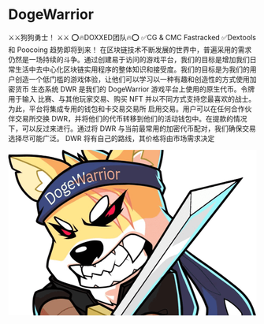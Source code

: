 # DogeWarrior

⚔️⚔️狗狗勇士！ ⚔️⚔️
⭕️🔥DOXXED团队🔥⭕
✅CG & CMC Fastracked
✅Dextools 和 Poocoing 趋势即将到来！
在区块链技术不断发展的世界中，普遍采用的需求仍然是一场持续的斗争。通过创建易于访问的游戏平台，我们的目标是增加我们日常生活中去中心化区块链实用程序的整体知识和接受度。我们的目标是为我们的用户创造一个低门槛的游戏体验，让他们可以学习以一种有趣和创造性的方式使用加密货币
生态系统
DWR 是我们的 DogeWarrior 游戏平台上使用的原生代币。令牌用于输入
比赛、与其他玩家交易、购买 NFT 并以不同方式支持您最喜欢的战士。
为此，平台将集成专用的钱包和卡交易交易所
启用交易。用户可以在任何合作伙伴交易所交换 DWR，并将他们的代币转移到他们的活动钱包中。在提款的情况下，可以反过来进行。通过将 DWR 与当前最常用的加密代币配对，我们确保交易选择尽可能广泛。 DWR 将有自己的路线，其价格将由市场需求决定

![dogewarrior-dapp-games-bsc-image2_16931fede852a822ce00f015219a615f](dogewarrior-dapp-games-bsc-image2_16931fede852a822ce00f015219a615f.png)
